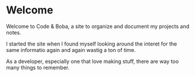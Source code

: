 # Welcome

Welcome to Code & Boba, a site to organize and document my projects and notes.

I started the site when I found myself looking around the interet for the same informatio again and again wastig a ton of time.

As a developer, especially one that love making stuff, there are way too many things to remember.
